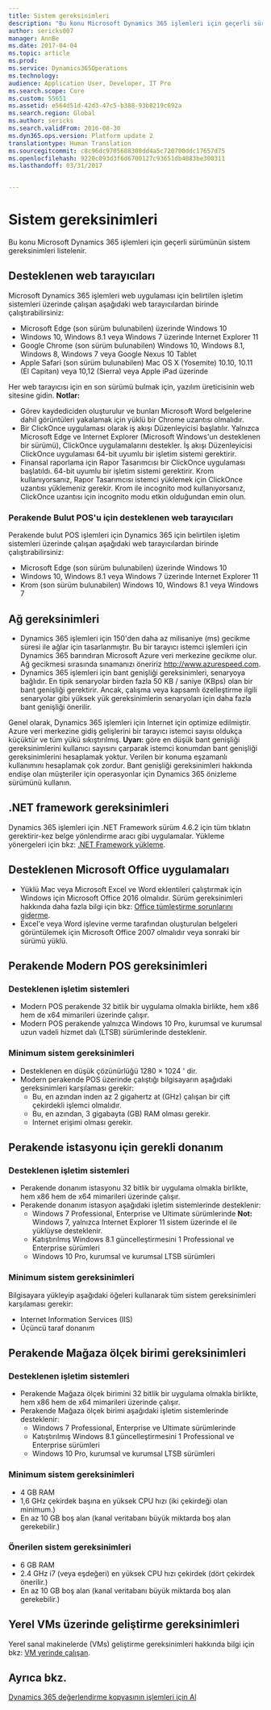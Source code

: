 ```yaml
---
title: Sistem gereksinimleri
description: "Bu konu Microsoft Dynamics 365 işlemleri için geçerli sürümünün sistem gereksinimleri listelenir."
author: sericks007
manager: AnnBe
ms.date: 2017-04-04
ms.topic: article
ms.prod: 
ms.service: Dynamics365Operations
ms.technology: 
audience: Application User, Developer, IT Pro
ms.search.scope: Core
ms.custom: 55651
ms.assetid: e564d51d-42d3-47c5-b388-93b8219c692a
ms.search.region: Global
ms.author: sericks
ms.search.validFrom: 2016-08-30
ms.dyn365.ops.version: Platform update 2
translationtype: Human Translation
ms.sourcegitcommit: c8c96dc9705688308dd4a5c720700ddc17657d75
ms.openlocfilehash: 9220c093d3f6d6700127c93651db4083be300311
ms.lasthandoff: 03/31/2017


---
```


# <a name="system-requirements"></a>Sistem gereksinimleri

Bu konu Microsoft Dynamics 365 işlemleri için geçerli sürümünün sistem gereksinimleri listelenir.

<a name="supported-web-browsers"></a>Desteklenen web tarayıcıları
----------------------

Microsoft Dynamics 365 işlemleri web uygulaması için belirtilen işletim sistemleri üzerinde çalışan aşağıdaki web tarayıcılardan birinde çalıştırabilirsiniz:

-   Microsoft Edge (son sürüm bulunabilen) üzerinde Windows 10
-   Windows 10, Windows 8.1 veya Windows 7 üzerinde Internet Explorer 11
-   Google Chrome (son sürüm bulunabilen) Windows 10, Windows 8.1, Windows 8, Windows 7 veya Google Nexus 10 Tablet
-   Apple Safari (son sürüm bulunabilen) Mac OS X (Yosemite) 10.10, 10.11 (El Capitan) veya 10,12 (Sierra) veya Apple iPad üzerinde

Her web tarayıcısı için en son sürümü bulmak için, yazılım üreticisinin web sitesine gidin. **Notlar:**

-   Görev kaydediciden oluşturulur ve bunları Microsoft Word belgelerine dahil görüntüleri yakalamak için yüklü bir Chrome uzantısı olmalıdır. <!---For instructions about how to install the extension, see [Screenshot Extension setup](/dynamics365/operations/dev-itpro/user-interface/task-recorder).-->
-   Bir ClickOnce uygulaması olarak iş akışı Düzenleyicisi başlatılır. Yalnızca Microsoft Edge ve Internet Explorer (Microsoft Windows'un desteklenen bir sürümü), ClickOnce uygulamalarını destekler. İş akışı Düzenleyicisi ClickOnce uygulaması 64-bit uyumlu bir işletim sistemi gerektirir.
-   Finansal raporlama için Rapor Tasarımcısı bir ClickOnce uygulaması başlatıldı. 64-bit uyumlu bir işletim sistemi gerektirir. Krom kullanıyorsanız, Rapor Tasarımcısı istemci yüklemek için ClickOnce uzantısı yüklemeniz gerekir. Krom ile incognito mod kullanıyorsanız, ClickOnce uzantısı için incognito modu etkin olduğundan emin olun.

### <a name="supported-web-browsers-for-retail-cloud-pos"></a>Perakende Bulut POS'u için desteklenen web tarayıcıları

Perakende bulut POS işlemleri için Dynamics 365 için belirtilen işletim sistemleri üzerinde çalışan aşağıdaki web tarayıcılardan birinde çalıştırabilirsiniz:

-   Microsoft Edge (son sürüm bulunabilen) üzerinde Windows 10
-   Windows 10, Windows 8.1 veya Windows 7 üzerinde Internet Explorer 11
-   Krom (son sürüm bulunabilen) Windows 10, Windows 8.1 veya Windows 7

## <a name="network-requirements"></a>Ağ gereksinimleri
-   Dynamics 365 işlemleri için 150'den daha az milisaniye (ms) gecikme süresi ile ağlar için tasarlanmıştır. Bu bir tarayıcı istemci işlemleri için Dynamics 365 barındıran Microsoft Azure veri merkezine gecikme olur. Ağ gecikmesi sırasında sınamanızı öneririz <http://www.azurespeed.com>.
-   Dynamics 365 işlemleri için bant genişliği gereksinimleri, senaryoya bağlıdır. En tipik senaryolar birden fazla 50 KB / saniye (KBps) olan bir bant genişliği gerektirir. Ancak, çalışma veya kapsamlı özelleştirme ilgili senaryolar gibi yüksek yük gereksinimlerin senaryoları için daha fazla bant genişliği önerilir.

Genel olarak, Dynamics 365 işlemleri için Internet için optimize edilmiştir. Azure veri merkezine gidiş gelişlerini bir tarayıcı istemci sayısı oldukça küçüktür ve tüm yükü sıkıştırılmış. **Uyarı:** göre en düşük bant genişliği gereksinimlerini kullanıcı sayısını çarparak istemci konumdan bant genişliği gereksinimlerini hesaplamak yoktur. Verilen bir konuma eşzamanlı kullanımını hesaplamak çok zordur. Bant genişliği gereksinimleri hakkında endişe olan müşteriler için operasyonlar için Dynamics 365 önizleme sürümünü kullanın.

## <a name="net-framework-requirements"></a>.NET framework gereksinimleri
Dynamics 365 işlemleri için .NET Framework sürüm 4.6.2 için tüm tıklatın gerektirir-kez belge yönlendirme aracı gibi uygulamalar. Yükleme yönergeleri için bkz: [.NET Framework yükleme](https://msdn.microsoft.com/en-us/library/5a4x27ek(v=vs.110).aspx).

## <a name="supported-microsoft-office-applications"></a>Desteklenen Microsoft Office uygulamaları
-   Yüklü Mac veya Microsoft Excel ve Word eklentileri çalıştırmak için Windows için Microsoft Office 2016 olmalıdır. Sürüm gereksinimleri hakkında daha fazla bilgi için bkz: [Office tümleştirme sorunlarını giderme](/dynamics365/operations/dev-itpro/office-integration/office-integration-troubleshooting).
-   Excel'e veya Word işlevine verme tarafından oluşturulan belgeleri görüntülemek için Microsoft Office 2007 olmalıdır veya sonraki bir sürümü yüklü.

## <a name="retail-modern-pos-requirements"></a>Perakende Modern POS gereksinimleri
### <a name="supported-operating-systems"></a>Desteklenen işletim sistemleri

-   Modern POS perakende 32 bitlik bir uygulama olmakla birlikte, hem x86 hem de x64 mimarileri üzerinde çalışır.
-   Modern POS perakende yalnızca Windows 10 Pro, kurumsal ve kurumsal uzun vadeli hizmet dalı (LTSB) sürümlerinde desteklenir.

### <a name="minimum-system-requirements"></a>Minimum sistem gereksinimleri

-   Desteklenen en düşük çözünürlüğü 1280 × 1024 ' dir.
-   Modern perakende POS üzerinde çalıştığı bilgisayarın aşağıdaki gereksinimleri karşılaması gerekir:
    -   Bu, en azından inden az 2 gigahertz at (GHz) çalışan bir çift çekirdekli işlemci olmalıdır.
    -   Bu, en azından, 3 gigabayta (GB) RAM olması gerekir.
    -   Internet erişimi olması gerekir.

## <a name="retail-hardware-station-requirements"></a>Perakende istasyonu için gerekli donanım
### <a name="supported-operating-systems"></a>Desteklenen işletim sistemleri

-   Perakende donanım istasyonu 32 bitlik bir uygulama olmakla birlikte, hem x86 hem de x64 mimarileri üzerinde çalışır.
-   Perakende donanım istasyon aşağıdaki işletim sistemlerinde desteklenir:
    -   Windows 7 Professional, Enterprise ve Ultimate sürümlerinde **Not:** Windows 7, yalnızca Internet Explorer 11 sistem üzerinde el ile yüklüyse desteklenir.
    -   Katıştırılmış Windows 8.1 güncelleştirmesini 1 Professional ve Enterprise sürümleri
    -   Windows 10 Pro, kurumsal ve kurumsal LTSB sürümleri

### <a name="minimum-system-requirements"></a>Minimum sistem gereksinimleri

Bilgisayara yükleyip aşağıdaki öğeleri kullanarak tüm sistem gereksinimleri karşılaması gerekir:

-   Internet Information Services (IIS)
-   Üçüncü taraf donanım

## <a name="retail-store-scale-unit-requirements"></a>Perakende Mağaza ölçek birimi gereksinimleri
### <a name="supported-operating-systems"></a>Desteklenen işletim sistemleri

-   Perakende Mağaza ölçek birimini 32 bitlik bir uygulama olmakla birlikte, hem x86 hem de x64 mimarileri üzerinde çalışır.
-   Perakende Mağaza ölçek birimi aşağıdaki işletim sistemlerinde desteklenir:
    -   Windows 7 Professional, Enterprise ve Ultimate sürümlerinde
    -   Katıştırılmış Windows 8.1 güncelleştirmesini 1 Professional ve Enterprise sürümleri
    -   Windows 10 Pro, kurumsal ve kurumsal LTSB sürümleri

### <a name="minimum-system-requirements"></a>Minimum sistem gereksinimleri

-   4 GB RAM
-   1,6 GHz çekirdek başına en yüksek CPU hızı (iki çekirdeği olan minimum.)
-   En az 10 GB boş alan (kanal veritabanı büyük miktarda boş alan gerekebilir.)

### <a name="recommended-system-requirements"></a>Önerilen sistem gereksinimleri

-   6 GB RAM
-   2.4 GHz i7 (veya eşdeğeri) en yüksek CPU hızı çekirdek (dört çekirdek önerilir.)
-   En az 10 GB boş alan (kanal veritabanı büyük miktarda boş alan gerekebilir.)

## <a name="requirements-for-development-on-local-vms"></a>Yerel VMs üzerinde geliştirme gereksinimleri
Yerel sanal makinelerde (VMs) geliştirme gereksinimleri hakkında bilgi için bkz: [VM yerinde çalışan](/dynamics365/operations/dev-itpro/dev-tools/access-instances#vm-that-is-running-in-premises).

<a name="see-also"></a>Ayrıca bkz.
--------

[Dynamics 365 değerlendirme kopyasının işlemleri için Al](/dynamics365/operations/dev-itpro/dev-tools/get-evaluation-copy)


